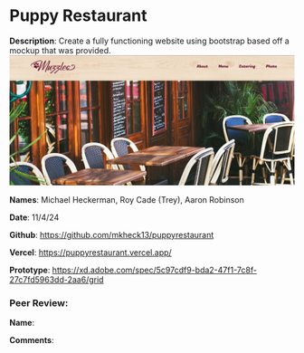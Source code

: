 # Puppy Restaurant

**Description**: Create a fully functioning website using bootstrap based off a mockup that was provided.
![Design preview for the Puppy Restaurant Website](/assets/Screenshot.png)

**Names**: Michael Heckerman, Roy Cade (Trey), Aaron Robinson

**Date**: 11/4/24

**Github**: https://github.com/mkheck13/puppyrestaurant

**Vercel**: https://puppyrestaurant.vercel.app/

**Prototype**: https://xd.adobe.com/spec/5c97cdf9-bda2-47f1-7c8f-27c7fd5963dd-2aa6/grid

### Peer Review:
**Name**: 

**Comments**: 
